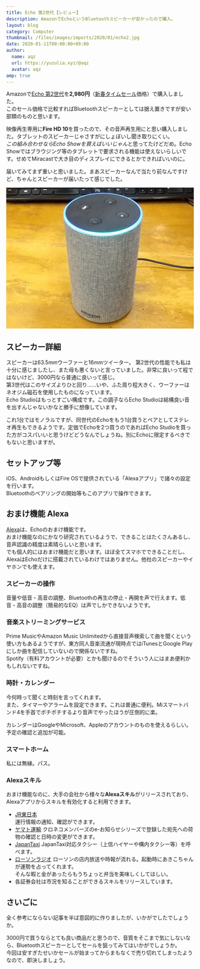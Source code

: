 ```yaml
---
title: Echo 第2世代【レビュー】
description: AmazonでEchoというBluetoothスピーカーが安かったので購入。
layout: blog
category: Computer
thumbnail: /files/images/imports/2020/01/echo2.jpg
date: 2020-01-11T00:00:00+09:00
author:
  name: aqz
  url: https://yuzulia.xyz/@aqz
  avatar: aqz
amp: true
---
```

Amazonで[Echo 第2世代](https://www.amazon.co.jp/dp/B074B17MJ6/)を**2,980円**（[新春タイムセール](https://www.lifehacker.jp/2020/01/amazon-timesale-hatsuuri-2020-0103.html)価格）で購入しました。  
このセール価格で比較すればBluetoothスピーカーとしては据え置きですが安い部類のものと思います。

映像再生専用に**Fire HD 10**を買ったので、その音声再生用にと思い購入しました。タブレットのスピーカーじゃさすがにしょぼいし聞き取りにくい。  
*この組み合わせならEcho Showを買えばいいじゃん*と思ってたけどだめ。Echo Showではブラウジング等のタブレットで要求される機能は使えないらしいです。せめてMiracastで大き目のディスプレイにできるとかできればいいのに。

届いてみてまず重いと思いました。まあスピーカーなんで当たり前なんですけど、ちゃんとスピーカーが届いたって感じでした。

![Echo 第2世代](/files/images/imports/2020/01/echo2.jpg)

## スピーカー詳細
スピーカーは63.5mmウーファーと16mmツイーター。 
第2世代の性能でも私は十分に感じましたし、また母も悪くないと言っていました。非常に良いって程ではないけど、3000円なら普通に良いって感じ。  
第3世代はこのサイズよりひと回り……いや、ふた周り程大きく、ウーファーはネオジム磁石を使用したものになっています。  
Echo Studioはもっとすごい構成です。この調子ならEcho Studioは結構良い音を出すんじゃないかなと勝手に想像しています。

これ1台ではモノラルですが、同世代のEchoをもう1台買うとペアとしてステレオ再生もできるようです。定価でEchoを2つ買うのであればEcho Studioを買った方がコスパいいと思うけどどうなんでしょうね。別にEchoに限定するべきでもないと思いますが。

## セットアップ等
iOS、AndroidもしくはFire OSで提供されている「Alexaアプリ」で諸々の設定を行います。  
Bluetoothのペアリングの開始等もこのアプリで操作できます。

## おまけ機能 Alexa
[Alexa](https://www.amazon.co.jp/meet-alexa/b?node=5485773051)は、Echoのおまけ機能です。  
おまけ機能なのにかなり研究されているようで、できることはたくさんあるし、音声認識の精度は素晴らしいと思います。  
でも個人的にはおまけ機能だと思います。ほぼ全てスマホでできることだし、AlexaはEchoだけに搭載されているわけではありません。他社のスピーカーやイヤホンでも使えます。

### スピーカーの操作
音量や低音・高音の調整、Bluetoothの再生の停止・再開を声で行えます。低音・高音の調整（簡易的なEQ）は声でしかできないようです。

### 音楽ストリーミングサービス
Prime MusicやAmazon Music Unlimitedから直接音声検索して曲を聞くという使い方もあるようですが、東方同人音楽流通が現時点ではiTunesとGoogle Playにしか曲を配信していないので関係ないですね。  
Spotify（有料アカウントが必要）とかも聞けるのでそういう人にはまあ便利かもしれないですね。

### 時計・カレンダー
今何時って聞くと時刻を言ってくれます。  
また、タイマーやアラームを設定できます。これは普通に便利。Miスマートバンド4を手首でポチポチするより音声でやったほうが圧倒的に楽。

カレンダーはGoogleやMicrosoft、Appleのアカウントのものを使えるらしい。予定の確認と追加が可能。

### スマートホーム
私には無縁。パス。

### Alexaスキル
おまけ機能なのに、大手の会社から様々な**Alexaスキル**がリリースされており、Alexaアプリからスキルを有効化すると利用できます。

- [JR東日本](https://www.amazon.co.jp/dp/B074QH7GM5)  
  運行情報の通知、確認ができます。
- [ヤマト運輸](https://www.amazon.co.jp/gp/product/B07SYHT71S)
  クロネコメンバーズのe-お知らせシリーズで登録した宛先への荷物の確認と日時の変更ができます。
- [JapanTaxi](https://www.amazon.co.jp/dp/B07H8QPJGC/)
  JapanTaxi対応タクシー（上信ハイヤーや構内タクシー等）を呼べます。
- [ローソンラジオ](https://www.amazon.co.jp/dp/B07C5MBQ57)
  ローソンの店内放送や時報が流れる。起動時にあきこちゃんが運勢を占ってくれます。  
  そんな暇と金があったらもうちょっと弁当を美味しくしてほしい。
- 各証券会社は市況を知ることができるスキルをリリースしています。

## さいごに
全く参考にならない記事を半ば意図的に作りましたが、いかがでしたでしょうか。

3000円で買うならとても良い商品だと思うので、音質をそこまで気にしないなら、Bluetoothスピーカーとしてセールを狙ってみてはいかがでしょうか。  
今回は安すぎたせいかセールが始まってからまもなくで売り切れてしまったようなので、即決しましょう。
